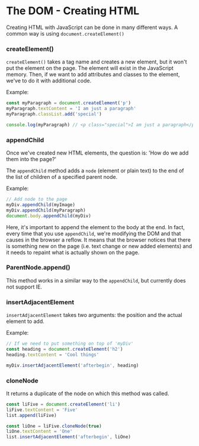 # The DOM - Creating HTML

Creating HTML with JavaScript can be done in many different ways.
A common way is using `document.createElement()`

### createElement()

`createElement()` takes a tag name and creates a new element, but it won't put the element on the page.
The element will exist in the JavaScript memory. Then, if we want to add attributes and classes to the element, we've to do it with additional code.

Example:

```js
const myParagraph = document.createElement('p')
myParagraph.textContent = 'I am just a paragraph'
myParagraph.classList.add('special')

console.log(myParagraph) // <p class="special">I am just a paragraph</p>
```

### appendChild

Once we've created new HTML elements, the question is: 'How do we add them into the page?'

The `appendChild` method adds a `node` (element or plain text) to the end of the list of children of a specified parent node.

Example:

```js
// Add node to the page
myDiv.appendChild(myImage)
myDiv.appendChild(myParagraph)
document.body.appendChild(myDiv)
```

Here, it's important to append the element to the body at the end.
In fact, every time that you use `appendChild`, we're modifying the DOM and that causes in the browser a reflow.
It means that the browser notices that there is something new on the page (i.e. text change or new added elements) and it needs to repaint what is actually shown on the page.

### ParentNode.append()

This method works in a similar way to the `appendChild`, but currently does not support IE.

### insertAdjacentElement

`insertAdjacentElement` takes two arguments: the position and the actual element to add.

Example:

```js
// If we need to put something on top of 'myDiv'
const heading = document.createElement('h2')
heading.textContent = 'Cool things'

myDiv.insertAdjacentElement('afterbegin', heading)
```

### cloneNode

It returns a duplicate of the node on which this method was called.

```js
const liFive = document.createElement('li')
liFive.textContent = 'Five'
list.append(liFive)

const liOne = liFive.cloneNode(true)
liOne.textContent = 'One'
list.insertAdjacentElement('afterbegin', liOne)
```
